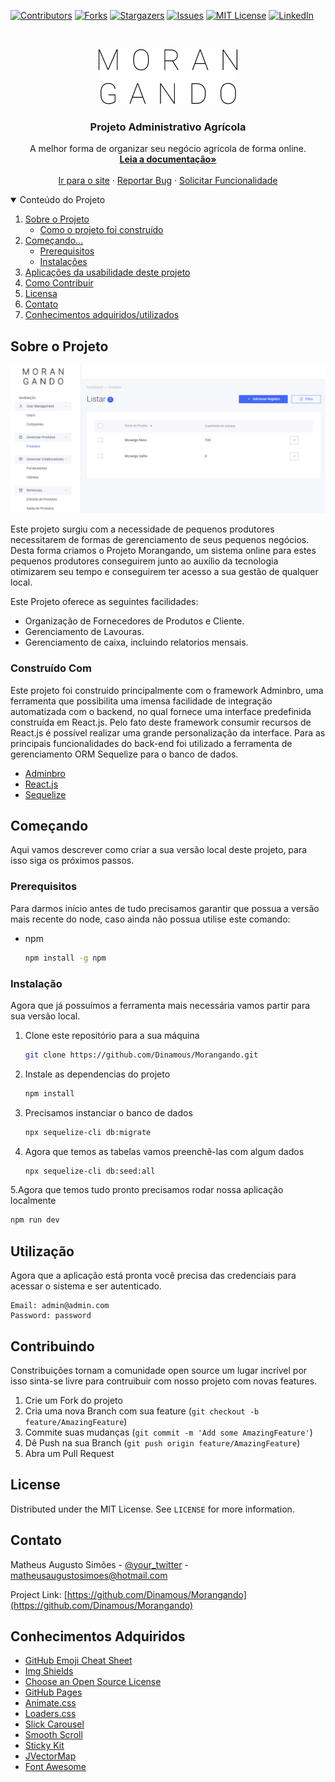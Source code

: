 <!--
*** Thanks for checking out the Best-README-Template. If you have a suggestion
*** that would make this better, please fork the repo and create a pull request
*** or simply open an issue with the tag "enhancement".
*** Thanks again! Now go create something AMAZING! :D
-->



<!-- PROJECT SHIELDS -->
<!--
*** I'm using markdown "reference style" links for readability.
*** Reference links are enclosed in brackets [ ] instead of parentheses ( ).
*** See the bottom of this document for the declaration of the reference variables
*** for contributors-url, forks-url, etc. This is an optional, concise syntax you may use.
*** https://www.markdownguide.org/basic-syntax/#reference-style-links
-->
[![Contributors][contributors-shield]][contributors-url]
[![Forks][forks-shield]][forks-url]
[![Stargazers][stars-shield]][stars-url]
[![Issues][issues-shield]][issues-url]
[![MIT License][license-shield]][license-url]
[![LinkedIn][linkedin-shield]][linkedin-url]



<!-- PROJECT LOGO -->
<br />
<p align="center">
  <a href="https://github.com/Dinamous/Morangando">
    <img src="./src/imageResources/logo.png" alt="Logo" 
    >
  </a>

  <h3 align="center">Projeto Administrativo Agrícola</h3>

  <p align="center">
    A melhor forma de organizar seu negócio agrícola de forma online.
    <br />
    <a href="https://github.com/Dinamous/Morangando"><strong>Leia a documentação»</strong></a>
    <br />
    <br />
    <a href="https://github.com/Dinamous/Morangando">Ir para o site</a>
    ·
    <a href="https://github.com/Dinamous/Morangando/issues">Reportar Bug</a>
    ·
    <a href="https://github.com/Dinamous/Morangando/issues">Solicitar Funcionalidade</a>
  </p>
</p>



<!-- TABLE OF CONTENTS -->
<details open="open">
  <summary>Conteúdo do Projeto</summary>
  <ol>
    <li>
      <a href="#sobre-o-projeto">Sobre o Projeto</a>
      <ul>
        <li><a href="#construído-com">Como o projeto foi construído</a></li>
      </ul>
    </li>
    <li>
      <a href="#comecando">Começando... </a>
      <ul>
        <li><a href="#prerequisitos">Prerequisitos</a></li>
        <li><a href="#instalação">Instalações</a></li>
      </ul>
    </li>
    <li><a href="#utilização">Aplicações da usabilidade deste projeto</a></li>
    <!-- <li><a href="#roadmap">Roadmap</a></li> -->
    <li><a href="#Contribuindo">Como Contribuir</a></li>
    <li><a href="#license">Licensa</a></li>
    <li><a href="#contato">Contato</a></li>
    <li><a href="#conhecimentos-adquiridos">Conhecimentos adquiridos/utilizados</a></li>
  </ol>
</details>



<!-- ABOUT THE PROJECT -->
## Sobre o Projeto

[![Product Name Screen Shot][product-screenshot]](https://example.com)

Este projeto surgiu com a necessidade de pequenos produtores necessitarem de formas de gerenciamento de seus pequenos negócios. Desta forma criamos o Projeto Morangando, um sistema online para estes pequenos produtores conseguirem junto ao auxílio da tecnologia otimizarem seu tempo e conseguirem ter acesso a sua gestão de qualquer local.

Este Projeto oferece as seguintes facilidades:
* Organização de Fornecedores de Produtos e Cliente.
* Gerenciamento de Lavouras.
* Gerenciamento de caixa, incluindo relatorios mensais.


### Construído Com

Este projeto foi construido principalmente com o framework Adminbro, uma ferramenta que possibilita uma imensa facilidade de integração automatizada com o backend, no qual fornece uma interface predefinida construída em React.js.
Pelo fato deste framework consumir recursos de React.js é possível realizar uma grande personalização da interface.
Para as principais funcionalidades do back-end foi utilizado a ferramenta de gerenciamento ORM Sequelize para o banco de dados.

* [Adminbro](https://adminbro.com)
* [React.js](https://pt-br.reactjs.org)
* [Sequelize](https://sequelize.org)



<!-- GETTING STARTED -->
## Começando

Aqui vamos descrever como criar a sua versão local deste projeto, para isso siga os próximos passos.

### Prerequisitos

Para darmos início antes de tudo precisamos garantir que possua a versão mais recente do node, caso ainda não possua utilise este comando:
* npm
  ```sh
  npm install -g npm
  ```

### Instalação

Agora que já possuímos a ferramenta mais necessária vamos partir para sua versão local.

1. Clone este repositório para a sua máquina
   ```sh
   git clone https://github.com/Dinamous/Morangando.git
   ```
2. Instale as dependencias do projeto
   ```sh
   npm install
   ```
3. Precisamos instanciar o banco de dados
   ```sh
   npx sequelize-cli db:migrate
   ```
4. Agora que temos as tabelas vamos preenchê-las com algum dados
   ```sh
   npx sequelize-cli db:seed:all
   ```   
5.Agora que temos tudo pronto precisamos rodar nossa aplicação localmente
   ```sh
   npm run dev
   ```


<!-- USAGE EXAMPLES -->
## Utilização

Agora que a aplicação está pronta você precisa das credenciais para acessar o sistema e ser autenticado.
```
Email: admin@admin.com
Password: password
```

<!-- _For more examples, please refer to the [Documentation](https://example.com)_ -->



<!-- ROADMAP -->
<!-- ## Roadmap

See the [open issues](https://github.com/Dinamous/Morangando/issues) for a list of proposed features (and known issues).
 -->


<!-- CONTRIBUTING -->
## Contribuindo

Constribuições tornam a comunidade open source um lugar incrível por isso sinta-se livre para contruibuir com nosso projeto com novas features.

1. Crie um Fork do projeto
2. Cria uma nova Branch com sua feature (`git checkout -b feature/AmazingFeature`)
3. Commite suas mudanças (`git commit -m 'Add some AmazingFeature'`)
4. Dê Push na sua  Branch (`git push origin feature/AmazingFeature`)
5. Abra um Pull Request



<!-- LICENSE -->
## License

Distributed under the MIT License. See `LICENSE` for more information.



<!-- CONTACT -->
## Contato

Matheus Augusto Simões - [@your_twitter](https://twitter.com/mataugs) - matheusaugustosimoes@hotmail.com

Project Link: [https://github.com/Dinamous/Morangando](https://github.com/Dinamous/Morangando)



<!-- ACKNOWLEDGEMENTS -->
## Conhecimentos Adquiridos
* [GitHub Emoji Cheat Sheet](https://www.webpagefx.com/tools/emoji-cheat-sheet)
* [Img Shields](https://shields.io)
* [Choose an Open Source License](https://choosealicense.com)
* [GitHub Pages](https://pages.github.com)
* [Animate.css](https://daneden.github.io/animate.css)
* [Loaders.css](https://connoratherton.com/loaders)
* [Slick Carousel](https://kenwheeler.github.io/slick)
* [Smooth Scroll](https://github.com/cferdinandi/smooth-scroll)
* [Sticky Kit](http://leafo.net/sticky-kit)
* [JVectorMap](http://jvectormap.com)
* [Font Awesome](https://fontawesome.com)





<!-- MARKDOWN LINKS & IMAGES -->
<!-- https://www.markdownguide.org/basic-syntax/#reference-style-links -->
[contributors-shield]: https://img.shields.io/github/contributors/Dinamous/Morangando.svg?style=for-the-badge
[contributors-url]: https://github.com/Dinamous/Morangando/graphs/contributors
[forks-shield]: https://img.shields.io/github/forks/Dinamous/Morangando.svg?style=for-the-badge
[forks-url]: https://github.com/Dinamous/Morangando/network/members
[stars-shield]: https://img.shields.io/github/stars/Dinamous/Morangando.svg?style=for-the-badge
[stars-url]: https://github.com/Dinamous/Morangando/stargazers
[issues-shield]: https://img.shields.io/github/issues/Dinamous/Morangando.svg?style=for-the-badge
[issues-url]: https://github.com/Dinamous/Morangando/issues
[license-shield]: https://img.shields.io/github/license/Dinamous/Morangando.svg?style=for-the-badge
[license-url]: https://github.com/Dinamous/Morangando/blob/master/LICENSE.txt
[linkedin-shield]: https://img.shields.io/badge/-LinkedIn-black.svg?style=for-the-badge&logo=linkedin&colorB=555
[linkedin-url]: https://linkedin.com/in/matheus-simões
[product-screenshot]: ./src/imageResources/printscreen1.png